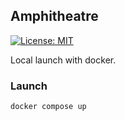 ## Amphitheatre

[![License: MIT](https://img.shields.io/badge/License-MIT-blue.svg)](https://opensource.org/licenses/MIT)

Local launch with docker.

### Launch

```bash
docker compose up
```